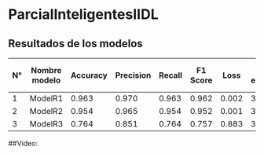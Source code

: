 # ParcialInteligentesIIDL
## Resultados de los modelos
| N° | Nombre modelo | Accuracy | Precision | Recall | F1 Score | Loss | Épocas de entrenamiento | Tiempo de respuesta |
|----|---------------|----------|-----------|--------|----------|------|------------------------|---------------------|
| 1  | ModelR1       | 0.963    | 0.970     | 0.963  | 0.962    | 0.002| 30                     | 1.556               |
| 2  | ModelR2       | 0.954    | 0.965     | 0.954  | 0.952    | 0.001| 30                     | 1.276               |
| 3  | ModelR3       | 0.764    | 0.851     | 0.764  | 0.757    | 0.883| 35                     | 2.096               |
##Video:
